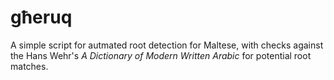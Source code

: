 # għeruq
A simple script for autmated root detection for Maltese, with checks against the Hans Wehr's _A Dictionary of Modern Written Arabic_ for potential root matches.
